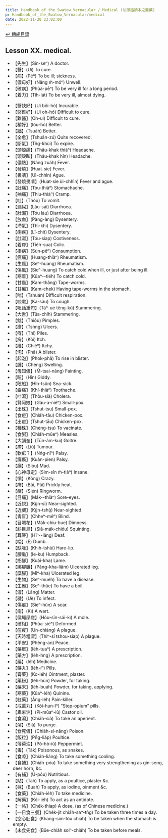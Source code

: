 ```yaml
---
title: Handbook of the Swatow Vernacular / Medical (汕頭話讀本之醫藥)
p: Handbook_of_the_Swatow_Vernacular/medical
date: 2022-11-20 23:02:00
---
```


[↩️ 轉總目錄](/Handbook_of_the_Swatow_Vernacular)

## Lesson XX. medical.

* 【先生】(Sin-seⁿ) A doctor.
* 【醫】(Ui) To cure.
* 【病】(Pēⁿ) To be ill; sickness.
* 【儂毋好】(Nâng m̃-móⁿ) Unwell.
* 【破病】(Phùa-pēⁿ) To be very ill for a long period.
* 【着力】(Tíh-lát) To be very ill, almost dying.
<!--more-->
* 【醫袂好】(Ui bõi-hó) Incurable.
* 【醫難好】(Ui oh-hó) Difficult to cure.
* 【難醫】(Oh-ui) Difficult to cure.
* 【稍好】(Ióu-hó) Better.
* 【絀】(Tsuáh) Better.
* 【全愈】(Tshuân-zú) Quite recovered.
* 【斷氣】(Tñg-khùi) To expire.
* 【頭殼痛】(Thâu-khak thiàⁿ) Headache.
* 【頭殼眩】(Thâu-khak hîn) Headache.
* 【儂熱】(Nâng zuáh) Fever.
* 【發燒】(Huat-sie) Fever.
* 【畏凊】(Uì-chhìn) Ague.
* 【發燒畏凊】(Huat-sie ùi-chhìn) Fever and ague.
* 【肚痛】(Tóu-thiàⁿ) Stomachache.
* 【抽痛】(Thiu-thiàⁿ) Cramp.
* 【吐】(Thòu) To vomit.
* 【漏屎】(Làu-sái) Diarrhoea.
* 【肚漏】(Tóu làu) Diarrhoea.
* 【放血】(Pàng-àng) Dysentery.
* 【滯氣】(Thì-khì) Dysentery.
* 【痢疾】(Lĩ-chit) Dysentery.
* 【肚澀】(Tóu-siap) Costiveness.
* 【着痧】(Tiéh-sua) Colic.
* 【損病】(Sùn-pēⁿ) Consumption.
* 【瘋痛】(Huang-thiàⁿ) Rheumatism.
* 【生瘋】(Seⁿ-huang) Rheumatism.
* 【傷風】(Sieⁿ-huang) To catch cold when ill, or just after being ill.
* 【寒着】(Kûaⁿ--tiéh) To catch cold.
* 【甘蟲】(Kam-thâng) Tape-worms.
* 【甘癪】(Kam-chek) Having tape-worms in the stomach.
* 【喘】(Tshuán) DIfficult respiration.
* 【咬嗽】(Ka-sàu) To cough.
* 【呾話重句】(Tàⁿ-uē têng-kù) Stammering.
* 【大舌】(Tūa-chíh) Stammering.
* 【鮡】(Thiôu) Pimples.
* 【瘡】(Tshng) Ulcers.
* 【痔】(Thĩ) Piles.
* 【疥】(Kòi) Itch.
* 【癢】(Chiẽⁿ) Itchy.
* 【泡】(Phã) A blister.
* 【起泡】(Phok-phã) To rise in blister.
* 【腫】(Chéng) Swelling.
* 【毋知儂】(M̃-tsai-nâng) Fainting.
* 【眩】(Hîn) Giddy.
* 【眩船】(Hîn-tsûn) Sea-sick.
* 【齒痛】(Khí-thiàⁿ) Toothache.
* 【吐瀉】(Thòu-sià) Cholera.
* 【賢阿娘】(Gâu-a-niêⁿ) Small-pox.
* 【出珠】(Tshut-tsu) Small-pox.
* 【食痘】(Chiáh-tāu) Chicken-pox.
* 【出痘】(Tshut-tāu) Chicken-pox.
* 【種珠】(Chèng-tsu) To vacinate.
* 【食粥】(Chiáh-mûeⁿ) Measles.
* 【大頷奎】(Tūn-ãm-kui) Goitre.
* 【瘤】(Liû) Tumour.
* 【軟疕？】(Nńg-nîⁿ) Palsy.
* 【癱瘓】(Kuàn-pien) Palsy.
* 【癲】(Sióu) Mad.
* 【心神毋定】(Sim-sîn m̃-tiāⁿ) Insane.
* 【愩】(Kòng) Crazy.
* 【痱】(Bùi, Pùi) Prickly heat.
* 【癬】(Sién) Ringworm.
* 【目痛】(Mák--thiàⁿ) Sore-eyes.
* 【近視】(Kṳ̃n-sī) Near-sighted.
* 【近覷】(Kṳ̃n-tshṳ̀) Near-sighted.
* 【靑盲】(Chheⁿ-mêⁿ) Blind.
* 【目睭花】(Mák-chiu-hue) Dimness.
* 【斜目鳥】(Siâ-mák-chióu) Squinting.
* 【耳聾】(Hĩⁿ--lâng) Deaf.
* 【啞】(É) Dumb.
* 【缺喙】(Khih-tshùi) Hare-lip.
* 【腰龜】(Ie-ku) Humpback.
* 【拐腳】(Kuái-kha) Lame.
* 【綁腳臁】(Páng-kha-liâm) Ulcerated leg.
* 【糜腳】(Mîⁿ-kha) Ulcerated leg.
* 【生物】(Seⁿ-muéh) To have a disease.
* 【生㿗】(Seⁿ-thûe) To have a boil.
* 【濃】(Lâng) Matter.
* 【穢】(Uè) To infect.
* 【傷痕】(Sieⁿ-hûn) A scar.
* 【痣】(Kì) A wart.
* 【侯蠅屎痣】(Hôu-sîn-sái-kì) A mole.
* 【破相】(Phùa-sièⁿ) Deformed.
* 【瘟疫】(Un-chiàng) A plague.
* 【天時粗澀】(Thiⁿ-sî tshou-siap) A plague.
* 【平安】(Phêng-an) Peace.
* 【藥單】(Iéh-tuaⁿ) A prescription.
* 【藥方】(Iéh-hng) A prescription.
* 【藥】(Iéh) Medicine.
* 【藥丸】(Iéh-íⁿ) Pills.
* 【膏藥】(Ko-iéh) Ointment, plaster.
* 【藥粉】(Iéh-hún) Powder, for taking.
* 【藥末】(Iéh-buáh)  Powder, for taking, applying.
* 【寒藥】(Kûaⁿ-iéh) Quinine.
* 【紅藥】(Âng-iéh) Pain-killer.
* 【戒薰丸】(Kói-hun-îⁿ) “Stop-opium” pills.
* 【卑麻油】(Pi-mûaⁿ-iû) Castor oil.
* 【食瀉】(Chiáh-sià) To take an aperient.
* 【瀉】(Sià) To purge.
* 【食死儂】(Chiáh-sí-nâng) Poison.
* 【飯粒】(Pn̄g-liáp) Poultice.
* 【薄荷油】(Pô-hò-iû) Peppermint.
* 【毒】(Ták) Poisonous, as snakes.
* 【食凉】(Chiáh-liâng) To take something cooling.
* 【食補】(Chiáh-póu) To take something very strengthening as gin-seng, deer horn, &c.
* 【有補】(Ũ-póu) Nutritious.
* 【貼】(Tah) To apply, as a poultice, plaster &c.
* 【抹】(Buah) To apply, as iodine, oinment &c.
* 【食藥】(Chiáh-iéh) To take medicine.
* 【解藥】(Kói-iéh) To act as an antidote.
* 【一帖】(Chék-thiap) A dose, (as of Chinese medicine.)
* 【一日食三餐】(Chék-jít chiáh-saⁿ-tǹg) To be taken three times a day.
* 【空心肚食】(Khang-sim-tóu chiáh) To be taken when the stomach is empty.
* 【未食先食】(Būe-chiáh soiⁿ-chiáh) To be taken before meals.
